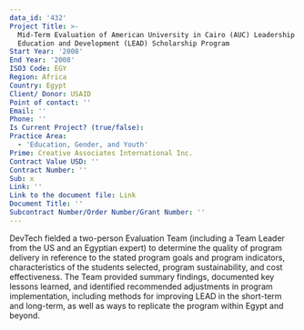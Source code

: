 ```yaml
---
data_id: '432'
Project Title: >-
  Mid-Term Evaluation of American University in Cairo (AUC) Leadership for
  Education and Development (LEAD) Scholarship Program
Start Year: '2008'
End Year: '2008'
ISO3 Code: EGY
Region: Africa
Country: Egypt
Client/ Donor: USAID
Point of contact: ''
Email: ''
Phone: ''
Is Current Project? (true/false): 
Practice Area:
  - 'Education, Gender, and Youth'
Prime: Creative Associates International Inc.
Contract Value USD: ''
Contract Number: ''
Sub: x
Link: ''
Link to the document file: Link
Document Title: ''
Subcontract Number/Order Number/Grant Number: ''
---
```


DevTech fielded a two-person Evaluation Team (including a Team Leader from the US and an Egyptian expert) to determine the quality of program delivery in reference to the stated program goals and program indicators, characteristics of the students selected, program sustainability, and cost effectiveness. The Team provided summary findings, documented key lessons learned, and identified recommended adjustments in program implementation, including methods for improving LEAD in the short-term and long-term, as well as ways to replicate the program within Egypt and beyond.